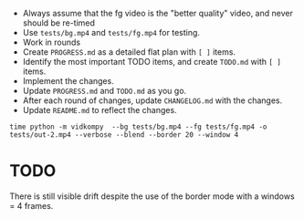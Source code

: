 - Always assume that the fg video is the "better quality" video, and never should be re-timed 
- Use `tests/bg.mp4` and `tests/fg.mp4` for testing. 
- Work in rounds
- Create `PROGRESS.md` as a detailed flat plan with `[ ]` items. 
- Identify the most important TODO items, and create `TODO.md` with `[ ]` items. 
- Implement the changes. 
- Update `PROGRESS.md` and `TODO.md` as you go. 
- After each round of changes, update `CHANGELOG.md` with the changes.
- Update `README.md` to reflect the changes.

```
time python -m vidkompy  --bg tests/bg.mp4 --fg tests/fg.mp4 -o tests/out-2.mp4 --verbose --blend --border 20 --window 4
```

# TODO

There is still visible drift despite the use of the border mode with a windows = 4 frames. 

